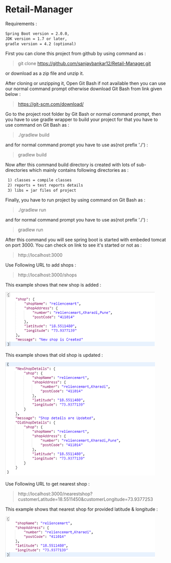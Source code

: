 # Retail-Manager

Requirements :

    Spring Boot version = 2.0.0,
    JDK version = 1.7 or later,
    gradle version = 4.2 (optional)

First you can clone this project from github by using command as :
>git clone https://github.com/sanjaybankar12/Retail-Manager.git

or download as a zip file and unzip it.

After cloning or unzipping it, Open Git Bash if not available then you can use our normal command prompt otherwise download Git Bash from link given below : 
>https://git-scm.com/download/

Go to the project root folder by Git Bash or normal command prompt, then you have to use gradle wrapper to build your project for that you have to use command on Git Bash as :
>./gradlew build

and for normal command prompt you have to use as(not prefix './') :
>gradlew build

Now after this command build directory is created with lots of sub-directories which mainly contains following directories as :
      
     1) classes = compile classes
     2) reports = test reports details
     3) libs = jar files of project

Finally, you have to run project by using command on Git Bash as : 
>./gradlew run

and for normal command prompt you have to use as(not prefix './') :
>gradlew run

After this command you will see spring boot is started with embeded tomcat on port 3000. You can check on link to see it's started or not as :
>http://localhost:3000


Use Following URL to add shops :
> http://localhost:3000/shops

This example shows that new shop is added : 

![alt text](https://github.com/sanjaybankar12/Retail-Manager/blob/master/new_shop.png)

This example shows that old shop is updated : 

![alt text](https://github.com/sanjaybankar12/Retail-Manager/blob/master/upd_shop.png)

Use Following URL to get nearest shop :
> http://localhost:3000/nearestshop?customerLatitude=18.5511450&customerLongitude=73.9377253

This example shows that nearest shop for provided latitude & longitude : 

![alt text](https://github.com/sanjaybankar12/Retail-Manager/blob/master/near_shop.png)

